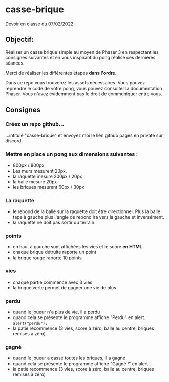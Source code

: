 # casse-brique
Devoir en classe du 07/02/2022

## Objectif:
Réaliser un casse brique simple au moyen de Phaser 3 en respectant les consignes suivantes et en vous inspirant du pong réalisé ces dernières séances.

Merci de réaliser les différentes étapes **dans l'ordre**.

Dans ce repo vous trouverez les assets nécessaires. Vous pouvez reprendre le code de votre pong, vous pouvez consulter la documentation Phaser. Vous n'avez évidemment pas le droit de communiquer entre vous.

## Consignes

### Créez un repo github... 
...intitulé "casse-brique" et envoyez moi le lien github pages en private sur discord.

### Mettre en place un pong aux dimensions suivantes :

- 800px / 800px
- Les murs mesurent 20px.
- la raquette mesure 200px / 20px
- la balle mesure 20px
- les briques mesurent 60px / 30px

### La raquette

- le rebond de la balle sur la raquette doit être directionnel. Plus la balle tape à gauche plus l'angle de rebond ira vers la gauche et inversément.
- la raquette ne doit pas sortir du terrain.

### points

- en haut à gauche sont affichées les vies et le score **en HTML**.
- chaque brique détruite raporte un point
- la brique rouge raporte 10 points

### vies

- chaque partie commence avec 3 vies
- la brique verte permet de gagner une vie de plus.

### perdu

- quand le joueur n'a plus de vie, il a perdu
- quand cela se présente le programme affiche "Perdu" en alert. `alert("perdu");`
- la patie recommence (3 vies, score à zéro, balle au centre, briques remises à zéro) 


### gagné

- quand le joueur a cassé toutes les briques, il a gagné
- quand cela se présente le programme affiche "Gagné !" en alert.
- la patie recommence (3 vies, score à zéro, balle au centre, briques remises à zéro) 









